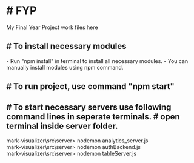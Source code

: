 
<h1># FYP</h1>
My Final Year Project work files here

<h2># To install necessary modules</h2>
- Run "npm install" in terminal to install all necessary modules.
- You can manually install modules using npm command.

<h2># To run project, use command "npm start"</h2>

<h2>
# To start necessary servers use following command lines in seperate terminals.
# open terminal inside server folder.
</h2>
mark-visualizer\src\server> nodemon analytics_server.js
</br>
mark-visualizer\src\server> nodemon authBackend.js
</br>
mark-visualizer\src\server> nodemon tableServer.js
